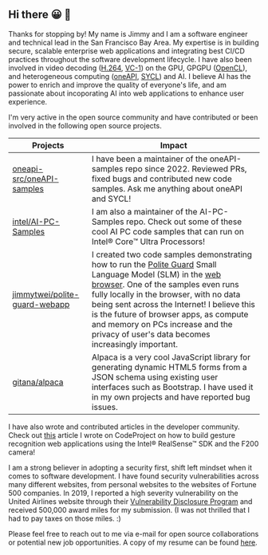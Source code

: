 ## Hi there 😀 👋

Thanks for stopping by! My name is Jimmy and I am a software engineer and technical lead in the San Francisco Bay Area. My expertise is in building secure, scalable enterprise web applications and integrating best CI/CD practices throughout the software development lifecycle. I have also been involved in video decoding ([H.264](https://www.itu.int/rec/T-REC-H.264), [VC-1](https://en.wikipedia.org/wiki/VC-1)) on the GPU, GPGPU ([OpenCL](https://www.khronos.org/opencl)), and heterogeneous computing ([oneAPI](https://www.intel.com/content/www/us/en/developer/tools/oneapi/overview.html), [SYCL](https://www.khronos.org/sycl)) and AI. I believe AI has the power to enrich and improve the quality of everyone's life, and am passionate about incoporating AI into web applications to enhance user experience.

I'm very active in the open source community and have contributed or been involved in the following open source projects.
 
| Projects                                                                          | Impact      |
| --------------------------------------------------------------------------------- | ----------- |
| [oneapi-src/oneAPI-samples](https://github.com/oneapi-src/oneAPI-samples)         | I have been a maintainer of the oneAPI-samples repo since 2022. Reviewed PRs, fixed bugs and contributed new code samples. Ask me anything about oneAPI and SYCL! |
| [intel/AI-PC-Samples](https://github.com/intel/AI-PC-Samples)                     | I am also a maintainer of the AI-PC-Samples repo. Check out some of these cool AI PC code samples that can run on Intel® Core™ Ultra Processors! | 
| [jimmytwei/polite-guard-webapp](https://github.com/jimmytwei/polite-guard-webapp) | I created two code samples demonstrating how to run the [Polite Guard](https://huggingface.co/Intel/polite-guard) Small Language Model (SLM) in the [web browser](https://jimmytwei.github.io). One of the samples even runs fully locally in the browser, with no data being sent across the Internet! I believe this is the future of browser apps, as compute and memory on PCs increase and the privacy of user's data becomes increasingly important. |
| [gitana/alpaca](https://github.com/gitana/alpaca)                                 | Alpaca is a very cool JavaScript library for generating dynamic HTML5 forms from a JSON schema using existing user interfaces such as Bootstrap. I have used it in my own projects and have reported bug issues. |

I have also wrote and contributed articles in the developer community. Check out [this](https://www.codeproject.com/Articles/1042478/Building-Gesture-Recognition-Web-Apps-with-Intel-R) article I wrote on CodeProject on how to build gesture recognition web applications using the Intel® RealSense™ SDK and the F200 camera!

I am a strong believer in adopting a security first, shift left mindset when it comes to software development. I have found security vulnerabilities across many different websites, from personal websites to the websites of Fortune 500 companies. In 2019, I reported a high severity vulnerability on the United Airlines website through their [Vulnerability Disclosure Program](https://www.united.com/en/us/fly/united-airlines-vulnerability-disclosure-program.html) and received 500,000 award miles for my submission. (I was not thrilled that I had to pay taxes on those miles. :)

Please feel free to reach out to me via e-mail for open source collaborations or potential new job opportunities. A copy of my resume can be found [here](./resume.pdf).
